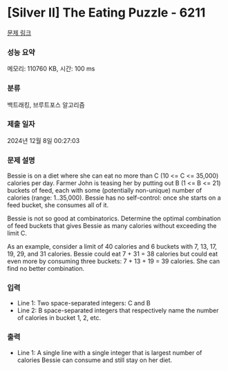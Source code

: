 # [Silver II] The Eating Puzzle - 6211 

[문제 링크](https://www.acmicpc.net/problem/6211) 

### 성능 요약

메모리: 110760 KB, 시간: 100 ms

### 분류

백트래킹, 브루트포스 알고리즘

### 제출 일자

2024년 12월 8일 00:27:03

### 문제 설명

<p>Bessie is on a diet where she can eat no more than C (10 <= C <= 35,000) calories per day. Farmer John is teasing her by putting out B (1 <= B <= 21) buckets of feed, each with some (potentially non-unique) number of calories (range: 1..35,000). Bessie has no self-control: once she starts on a feed bucket, she consumes all of it.</p>

<p>Bessie is not so good at combinatorics. Determine the optimal combination of feed buckets that gives Bessie as many calories without exceeding the limit C.</p>

<p>As an example, consider a limit of 40 calories and 6 buckets with 7, 13, 17, 19, 29, and 31 calories. Bessie could eat 7 + 31 = 38 calories but could eat even more by consuming three buckets: 7 + 13 + 19 = 39 calories. She can find no better combination.</p>

### 입력 

 <ul>
	<li>Line 1: Two space-separated integers: C and B</li>
	<li>Line 2: B space-separated integers that respectively name the number of calories in bucket 1, 2, etc.</li>
</ul>

<p> </p>

### 출력 

 <ul>
	<li>Line 1: A single line with a single integer that is largest number of calories Bessie can consume and still stay on her diet.</li>
</ul>

